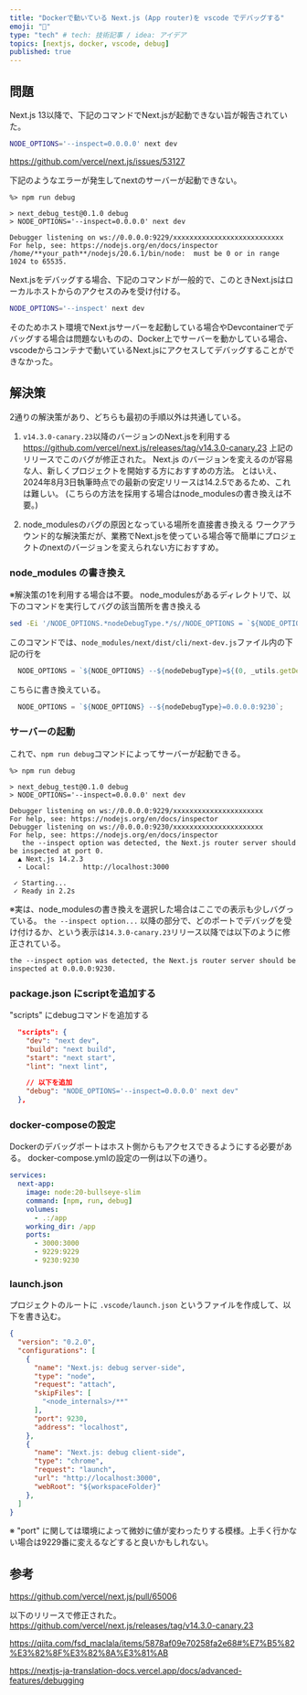 ```yaml
---
title: "Dockerで動いている Next.js (App router)を vscode でデバッグする"
emoji: "🦁"
type: "tech" # tech: 技術記事 / idea: アイデア
topics: [nextjs, docker, vscode, debug]
published: true
---
```


## 問題
Next.js 13以降で、下記のコマンドでNext.jsが起動できない旨が報告されていた。
```bash
NODE_OPTIONS='--inspect=0.0.0.0' next dev
```
https://github.com/vercel/next.js/issues/53127

下記のようなエラーが発生してnextのサーバーが起動できない。
```
%> npm run debug

> next_debug_test@0.1.0 debug
> NODE_OPTIONS='--inspect=0.0.0.0' next dev

Debugger listening on ws://0.0.0.0:9229/xxxxxxxxxxxxxxxxxxxxxxxxxxx
For help, see: https://nodejs.org/en/docs/inspector
/home/**your_path**/nodejs/20.6.1/bin/node:  must be 0 or in range 1024 to 65535.
```

Next.jsをデバッグする場合、下記のコマンドが一般的で、このときNext.jsはローカルホストからのアクセスのみを受け付ける。
```bash
NODE_OPTIONS='--inspect' next dev
```
そのためホスト環境でNext.jsサーバーを起動している場合やDevcontainerでデバッグする場合は問題ないものの、Docker上でサーバーを動かしている場合、vscodeからコンテナで動いているNext.jsにアクセスしてデバッグすることができなかった。

## 解決策
2通りの解決策があり、どちらも最初の手順以外は共通している。

1. `v14.3.0-canary.23`以降のバージョンのNext.jsを利用する
https://github.com/vercel/next.js/releases/tag/v14.3.0-canary.23
上記のリリースでこのバグが修正された。
Next.js のバージョンを変えるのが容易な人、新しくプロジェクトを開始する方におすすめの方法。
とはいえ、2024年8月3日執筆時点での最新の安定リリースは14.2.5であるため、これは難しい。
(こちらの方法を採用する場合はnode_modulesの書き換えは不要。)

2. node_modulesのバグの原因となっている場所を直接書き換える
ワークアラウンド的な解決策だが、業務でNext.jsを使っている場合等で簡単にプロジェクトのnextのバージョンを変えられない方におすすめ。

### node_modules の書き換え
※解決策の1を利用する場合は不要。
node_modulesがあるディレクトリで、以下のコマンドを実行してバグの該当箇所を書き換える
```bash
sed -Ei '/NODE_OPTIONS.*nodeDebugType.*/s//NODE_OPTIONS = `${NODE_OPTIONS} --${nodeDebugType}=0.0.0.0:9230`;/' node_modules/next/dist/cli/next-dev.js
```

このコマンドでは、`node_modules/next/dist/cli/next-dev.js`ファイル内の下記の行を
```js
  NODE_OPTIONS = `${NODE_OPTIONS} --${nodeDebugType}=${(0, _utils.getDebugPort)() + 1}`;
```

こちらに書き換えている。
```js
  NODE_OPTIONS = `${NODE_OPTIONS} --${nodeDebugType}=0.0.0.0:9230`;
```

### サーバーの起動
これで、`npm run debug`コマンドによってサーバーが起動できる。
```
%> npm run debug

> next_debug_test@0.1.0 debug
> NODE_OPTIONS='--inspect=0.0.0.0' next dev

Debugger listening on ws://0.0.0.0:9229/xxxxxxxxxxxxxxxxxxxxxx
For help, see: https://nodejs.org/en/docs/inspector
Debugger listening on ws://0.0.0.0:9230/xxxxxxxxxxxxxxxxxxxxxx
For help, see: https://nodejs.org/en/docs/inspector
   the --inspect option was detected, the Next.js router server should be inspected at port 0.
  ▲ Next.js 14.2.3
  - Local:        http://localhost:3000

 ✓ Starting...
 ✓ Ready in 2.2s
```

※実は、node_modulesの書き換えを選択した場合はここでの表示も少しバグっている。
`the --inspect option...` 以降の部分で、どのポートでデバッグを受け付けるか、という表示は`14.3.0-canary.23`リリース以降では以下のように修正されている。
```
the --inspect option was detected, the Next.js router server should be inspected at 0.0.0.0:9230.
```
### package.json にscriptを追加する
"scripts" にdebugコマンドを追加する
```json
  "scripts": {
    "dev": "next dev",
    "build": "next build",
    "start": "next start",
    "lint": "next lint",

    // 以下を追加
    "debug": "NODE_OPTIONS='--inspect=0.0.0.0' next dev"
  },
```

### docker-composeの設定
Dockerのデバッグポートはホスト側からもアクセスできるようにする必要がある。
docker-compose.ymlの設定の一例は以下の通り。
```yml
services:
  next-app:
    image: node:20-bullseye-slim
    command: [npm, run, debug]
    volumes:
      - .:/app
    working_dir: /app
    ports:
      - 3000:3000
      - 9229:9229
      - 9230:9230
```

### launch.json
プロジェクトのルートに `.vscode/launch.json` というファイルを作成して、以下を書き込む。
```json
{
  "version": "0.2.0",
  "configurations": [
    {
      "name": "Next.js: debug server-side",
      "type": "node",
      "request": "attach",
      "skipFiles": [
        "<node_internals>/**"
      ],
      "port": 9230,
      "address": "localhost",
    },
    {
      "name": "Next.js: debug client-side",
      "type": "chrome",
      "request": "launch",
      "url": "http://localhost:3000",
      "webRoot": "${workspaceFolder}"
    },
  ]
}
```
※ "port" に関しては環境によって微妙に値が変わったりする模様。上手く行かない場合は9229番に変えるなどすると良いかもしれない。

## 参考
https://github.com/vercel/next.js/pull/65006

以下のリリースで修正された。
https://github.com/vercel/next.js/releases/tag/v14.3.0-canary.23

https://qiita.com/fsd_maclala/items/5878af09e70258fa2e68#%E7%B5%82%E3%82%8F%E3%82%8A%E3%81%AB

https://nextjs-ja-translation-docs.vercel.app/docs/advanced-features/debugging
